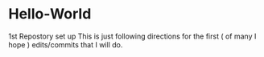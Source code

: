 # Hello-World
1st Repostory set up
This is just following directions for the first ( of many I hope ) edits/commits that I will do.

